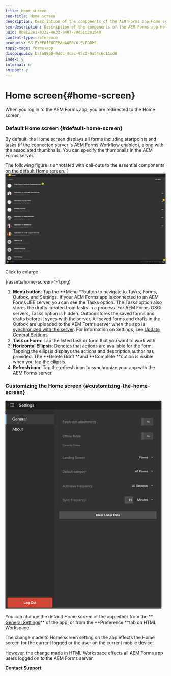 ```yaml
---
title: Home screen
seo-title: Home screen
description: Description of the components of the AEM Forms app Home screen
seo-description: Description of the components of the AEM Forms app Home screen
uuid: 8b9123e1-8332-4e32-9407-70d51d201540
content-type: reference
products: SG_EXPERIENCEMANAGER/6.5/FORMS
topic-tags: forms-app
discoiquuid: bafa8960-9ddc-4cac-95c2-9a54c6c11cd8
index: y
internal: n
snippet: y
---
```


# Home screen{#home-screen}

When you log in to the AEM Forms app, you are redirected to the Home screen.

### Default Home screen {#default-home-screen}

By default, the Home screen displays all forms including startpoints and tasks (if the connected server is AEM Forms Workflow enabled), along with the associated thumbnails. You can specify the thumbnails in the AEM Forms server.

The following figure is annotated with call-outs to the essential components on the default Home screen.
[ ![Forms app home screen](assets/home-screen-1.png)

Click to enlarge

](assets/home-screen-1-1.png)

1. **Menu button**: Tap the **Menu **button to navigate to Tasks, Forms, Outbox, and Settings. If your AEM Forms app is connected to an AEM Forms JEE server, you can see the Tasks option. The Tasks option also stores the drafts created from tasks in a process. For AEM Forms OSGi servers, Tasks option is hidden. Outbox stores the saved forms and drafts before it syncs with the server. All saved forms and drafts in the Outbox are uploaded to the AEM Forms server when the app is [synchronized with the server](../../../6-5/forms/using/sync-app.md). For information on Settings, see [Update General Settings](../../../6-5/forms/using/update-general-settings.md). 
1. **Task or Form**: Tap the listed task or form that you want to work with.
1. **Horizontal Ellipsis**: Denotes that actions are available for the form. Tapping the ellipsis displays the actions and description author has provided. The **Delete Draft **and **Complete **option is visible when you tap the ellipsis.
1. **Refresh icon**: Tap the refresh icon to synchronize your app with the AEM Forms server.

### Customizing the Home screen {#customizing-the-home-screen}

![General Settings](assets/gen-settings.png)

You can change the default Home screen of the app either from the ** [General Settings](../../../6-5/forms/using/update-general-settings.md)** of the app, or from the **Preference **tab on HTML Workspace.

The change made to Home screen setting on the app effects the Home screen for the current logged or the user on the current mobile device.

However, the change made in HTML Workspace effects all AEM Forms app users logged on to the AEM Forms server.

[**Contact Support**](https://www.adobe.com/account/sign-in.supportportal.html)

<!--
<related-links>
<a href="https://helpx.adobe.com/content/help/en/aem-forms/6-3/open-task.html">Opening a task</a>
<a href="https://helpx.adobe.com/content/help/en/aem-forms/6-3/working-with-form.html">Working with a Form</a>
<a href="https://helpx.adobe.com/content/help/en/aem-forms/6-3/add-attachments.html">Adding attachments</a>
<a href="https://helpx.adobe.com/content/help/en/aem-forms/6-3/save-as-draft.html">Saving a task (Save as Draft)</a>
</related-links>
-->

